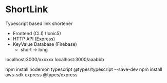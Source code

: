 # ShortLink

Typescript based link shortener

- Frontend (CLI) (Ionic5)
- HTTP API (Express)
- KeyValue Database (Firebase)
  - short -> long

localhost:3000/xxxxxx
localhost:3000/aaabbb



npm install nodemon typescript @types/typescript --save-dev
npm install aws-sdk express @types/express